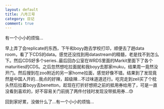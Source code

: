 ```yaml
---
layout: default
title: 八月三号
category: 日记
comment: true
---
```

有一个小小的烦恼...

早上弄了会replicate的东西，下午和boyy跑去学校打印，顺便去了趟data room，看了下CDS的data。感觉还没找到用datastream的精髓，老是找不到怎么下。然后CDS好多个series..最后回办公室在WRDS里面的Markit里面下了各个maturities的CDS。之后忽然想吃拉面就和我boyy去那家muku，结果周一竟然没开门。然后搜到在zoo附近的另一家home拉面，感觉好像不错。结果到了发现竟然是中国人开的...我点的好辣，超级辣...不过味道道还行。吃完走到zeil买了个枕头然后拉着boyy去benetton，趁现在打折好想把之前的抵用券给用了，可是一直没看到喜欢的，好不容易关门前挑了两件付钱时发现没带抵用券...😓

回到家好累，没做什么了...有一个小小的烦恼...